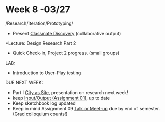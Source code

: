 # Week 8 -03/27

/Research/Iteration/Prototyping/
* Present [Classmate Discovery](classmate_discovery.md) (collaborative output)

*Lecture: Design Research Part 2
* Quick Check-in, Project 2 progress. (small groups)

LAB:
* Introduction to User-Play testing


DUE NEXT WEEK:
* Part I [City as Site](city_as_site.md), presentation on research next week! 
* keep [Input/Output (Assignment 01),](constant_inputoutput.md) up to date  
* Keep sketchbook log updated
* Keep in mind Assignment 09 [Talk or Meet-up](visit_talk_meetup.md) due by end of semester. (Grad colloquium counts!)
